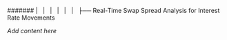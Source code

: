 ####### |   |   |   |   |   |   ├── Real-Time Swap Spread Analysis for Interest Rate Movements

*Add content here*